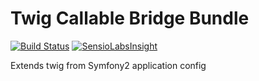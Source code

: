Twig Callable Bridge Bundle
===========================

[![Build Status](https://travis-ci.org/covex-nn/TwigCallableBridgeBundle.svg)](https://travis-ci.org/covex-nn/TwigCallableBridgeBundle) [![SensioLabsInsight](https://insight.sensiolabs.com/projects/82ede336-9fbe-4cd9-b7ac-2e595162750c/mini.png)](https://insight.sensiolabs.com/projects/82ede336-9fbe-4cd9-b7ac-2e595162750c)

Extends twig from Symfony2 application config
